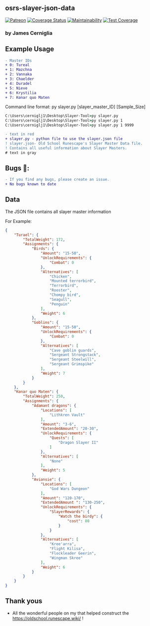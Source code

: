 ## osrs-slayer-json-data
[![Patreon](https://img.shields.io/badge/Patreon-5cb85c.svg)](https://www.patreon.com/user/creators?u=24528346)   [![Coverage Status](https://coveralls.io/repos/github/cerniglj1/Slayer-Tool/badge.svg)](https://coveralls.io/github/cerniglj1/Slayer-Tool)   [![Maintainability](https://api.codeclimate.com/v1/badges/ae66200607a2c9dae991/maintainability)](https://codeclimate.com/github/cerniglj1/Slayer-Tool/maintainability)  [![Test Coverage](https://api.codeclimate.com/v1/badges/ae66200607a2c9dae991/test_coverage)](https://codeclimate.com/github/cerniglj1/Slayer-Tool/test_coverage)
### by James Cerniglia

## Example Usage

```diff
- Master IDs
+ 0: Tureal
+ 1: Mazchna
+ 2: Vannaka
+ 3: Chaelder
+ 4: Duradel
+ 5: Nieve
+ 6: Krystilia
+ 7: Konar quo Maten
```

Command line format:
<Directory where the python file is>py slayer.py [slayer_master_ID] [Sample_Size]

```cmd
C:\Users\cerniglj1\Desktop\Slayer-Tool>py slayer.py
C:\Users\cerniglj1\Desktop\Slayer-Tool>py slayer.py 1 
C:\Users\cerniglj1\Desktop\Slayer-Tool>py slayer.py 1 9999
```

```diff
- text in red
+ slayer.py - python file to use the slayer.json file
! slayer.json- Old School Runescape's Slayer Master Data file. 
! Contains all useful information about Slayer Masters.
# text in gray
```


## Bugs 🐛:
```diff
- If you find any bugs, please create an issue.
+ No bugs known to date
```


## Data

The JSON file contains all slayer master information

For Example: 
```json
{
    "Turael": {
        "TotalWeight": 172,
        "Assignments": {
            "Birds": {
                "Amount": "15-50",
                "UnlockRequirements": {
                    "Combat": 0
                },
                "Alternatives": [
                    "Chicken",
                    "Mounted terrorbird",
                    "Terrorbird",
                    "Rooster",
                    "Chompy bird",
                    "Seagull",
                    "Penguin"
                ],
                "Weight": 6
            },
            "Goblins": {
                "Amount": "15-50",
                "UnlockRequirements": {
                    "Combat": 0
                },
                "Alternatives": [
                    "Cave goblin guards",
                    "Sergeant Strongstack",
                    "Sergeant Steelwill",
                    "Sergeant Grimspike"
                ],
                "Weight": 7
            }
        }
    },
    "Konar quo Maten": {
        "TotalWeight": 250,
        "Assignments": {
            "Adamant dragons": {
                "Locations": [
                    "Lithkren Vault"
                ],
                "Amount": "3-6",
                "ExtendedAmount": "20-30",
                "UnlockRequirements": {
                    "Quests": [
                        "Dragon Slayer II"
                    ]
                },
                "Alternatives": [
                    "None"
                ],
                "Weight": 5
            },
            "Aviansie": {
                "Locations": [
                    "God Wars Dungeon"
                ],
                "Amount": "120-170",
                "ExtendedAmount ": "130-250",
                "UnlockRequirements": {
                    "SlayerRewards": {
                        "Watch the birdy": {
                            "cost": 80
                        }
                    }
                },
                "Alternatives": [
                    "Kree'arra",
                    "Flight Kilisa",
                    "Flockleader Geerin",
                    "Wingman Skree"
                ],
                "Weight": 6
            }
        }
    }
}
```



## Thank yous
- All the wonderful people on my that helped construct the https://oldschool.runescape.wiki/ !


